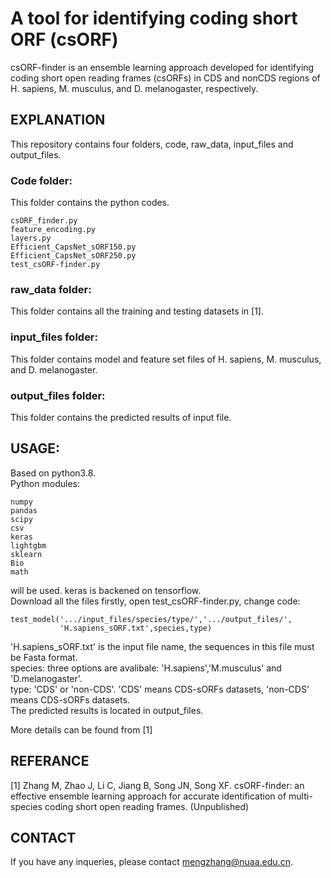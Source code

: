# A tool for identifying coding short ORF (csORF)
csORF-finder is an ensemble learning approach developed for identifying coding short open reading frames (csORFs) in CDS and nonCDS regions of H. sapiens, M. musculus, and D. melanogaster, respectively.

## EXPLANATION
This repository contains four folders, code, raw_data, input_files and output_files.

### Code folder:
This folder contains the python codes.  
```
csORF_finder.py
feature_encoding.py
layers.py
Efficient_CapsNet_sORF150.py
Efficient_CapsNet_sORF250.py
test_csORF-finder.py
```
### raw_data folder:
This folder contains all the training and testing datasets in [1].

### input_files folder:
This folder contains model and feature set files of H. sapiens, M. musculus, and D. melanogaster.

### output_files folder:
This folder contains the predicted results of input file.

## USAGE:
Based on python3.8.  
Python modules:  
```
numpy  
pandas
scipy  
csv  
keras
lightgbm
sklearn
Bio
math
```
will be used. keras is backened on tensorflow.  
Download all the files firstly, open test_csORF-finder.py, change code:  
```
test_model('.../input_files/species/type/','.../output_files/',
           'H.sapiens_sORF.txt',species,type)
```
'H.sapiens_sORF.txt' is the input file name, the sequences in this file must be Fasta format.\
species: three options are avalibale: 'H.sapiens','M.musculus' and 'D.melanogaster'.\
type: 'CDS' or 'non-CDS'. 'CDS' means CDS-sORFs datasets, 'non-CDS' means CDS-sORFs datasets.\
The predicted results is located in output_files.

More details can be found from [1]

## REFERANCE
[1] Zhang M, Zhao J, Li C, Jiang B, Song JN, Song XF. csORF-finder: an effective ensemble learning approach for accurate identification of multi-species coding short open reading frames. (Unpublished)

## CONTACT
If you have any inqueries, please contact mengzhang@nuaa.edu.cn.


